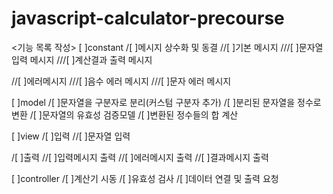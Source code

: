 # javascript-calculator-precourse

<기능 목록 작성>
[ ]constant
/[ ]메시지 상수화 및 동결
//[ ]기본 메시지
///[ ]문자열 입력 메시지
///[ ]계산결과 출력 메시지

//[ ]에러메시지
///[ ]음수 에러 메시지
///[ ]문자 에러 메시지

[ ]model
/[ ]문자열을 구분자로 분리(커스텀 구분자 추가)
/[ ]분리된 문자열을 정수로 변환
/[ ]문자열의 유효성 검증모델
/[ ]변환된 정수들의 합 계산

[ ]view
/[ ]입력
//[ ]문자열 입력

/[ ]출력
//[ ]입력메시지 출력
//[ ]에러메시지 출력
//[ ]결과메시지 출력

[ ]controller
/[ ]계산기 시동
/[ ]유효성 검사
/[ ]데이터 연결 및 출력 요청
